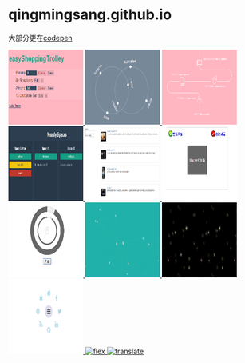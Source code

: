 # qingmingsang.github.io
大部分更在[codepen](https://codepen.io/qingmingsang/pens/popular)

<a href="http://qingmingsang.github.io/backbone_shopcar_demo/app.html">
	<img width="150px" height="150px" src="backbone_shopcar_demo/shopcar.png" title="backbone_shopcar" alt="backbone_shopcar">
</a>
<a href="http://qingmingsang.github.io/svg_demo/svg_circletoline.html">
	<img width="150px" height="150px" src="svg_demo/circletoline.png" title="svg_circletoline" alt="svg_circletoline">
</a>
<a href="http://qingmingsang.github.io/svg_demo/svg_movementline.html">
	<img width="150px" height="150px" src="svg_demo/movementline.png" title="svg_movementline" alt="svg_movementline">
</a>
<a href="http://qingmingsang.github.io/measly/demo.html">
	<img width="150px" height="150px" src="measly/measly.png" title="grunt_measly" alt="grunt_measly">
</a>
<a href="http://qingmingsang.github.io/Angular_t/base/Applying%20Animations.html#/phones">
	<img width="150px" height="150px" src="images/angular_phone_list.jpg" title="angular_phone_list" alt="angular_phone_list">
</a>
<a href="http://qingmingsang.github.io/Angular_t/cn/case/lottery/index.html">
	<img width="150px" height="150px" src="images/lottery.jpg" title="angular_lottery" alt="angular_lottery">
</a>
<a href="http://qingmingsang.github.io/Angular_t/cn/case/progress/index.html">
	<img width="150px" height="150px" src="images/circle_progress.jpg" title="angular_circle_progress" alt="angular_circle_progress">
</a>
<a href="http://qingmingsang.github.io/canvas/zhihu_index_canvas/index.html">
	<img width="150px" height="150px" src="images/canvas_particles.jpg" title="canvas_particles_zhihuindex" alt="canvas_particles_zhihuindex">
</a>
<a href="http://qingmingsang.github.io/css3_animation/moving/moving%20stars.html">
	<img width="150px" height="150px" src="images/css3_moving_stars.jpg" title="css3_moving_stars" alt="css3_moving_stars">
</a>
<a href="http://qingmingsang.github.io/css3_animation/spread_menu.html">
	<img width="150px" height="150px" src="images/css3_spread_menu.jpg" title="css3_spread_menu" alt="css3_spread_menu">
</a>
<a href="http://qingmingsang.github.io/css3/flex/flex_base.html">
	<img width="150px" height="150px" src="images/flex.jpg" title="flex" alt="flex">
</a>
<a href="http://qingmingsang.github.io/css3/transform/translate.html">
	<img width="150px" height="150px" src="images/translate.jpg" title="translate" alt="translate">
</a>
